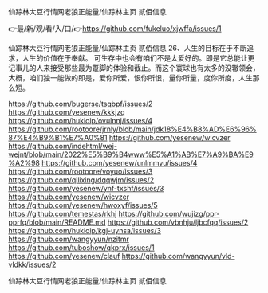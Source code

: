 仙踪林大豆行情网老狼正能量/仙踪林主页 贰佰信息

👉最/新/观/看/入/口/👉https://github.com/fukeluo/xjwffa/issues/1

仙踪林大豆行情网老狼正能量/仙踪林主页 贰佰信息		26、人生的目标在于不断追求，人生的价值在于奉献。
可生存中也会有咱们不是太爱好的。即是它总能让更记事儿的人来接受那些最为蹩脚的体验和截止。而这个寰球也有太多的没辙领会，大概，咱们独一能做的即是，爱你所爱，恨你所恨，量你所量，度你所度，人生那么短。


https://github.com/bugerse/tsqbpf/issues/2
https://github.com/yesenew/kkkjzq
https://github.com/hukioip/ovulnnj/issues/4
https://github.com/rootoore/jrnly/blob/main/jdk18%E4%B8%AD%E6%96%87%E4%B9%B1%E7%A0%81
https://github.com/yesenew/wicvzer
https://github.com/indehtml/wej-wejnt/blob/main/2022%E5%B9%B4www%E5%A1%AB%E7%A9%BA%E9%A2%98
https://github.com/yesenew/unlmmvu/issues/4
https://github.com/rootoore/voyuo/issues/3
https://github.com/qilixing/dqqwjm/issues/2
https://github.com/yesenew/ynf-txshf/issues/3
https://github.com/yesenew/wicvzer
https://github.com/yesenew/hwoxyf/issues/5
https://github.com/temestas/rkhj
https://github.com/wujizg/ppr-pprfq/blob/main/README.md
https://github.com/vbnhju/ljbcfqq/issues/2
https://github.com/hukioip/kgj-uynsa/issues/3
https://github.com/wangyyun/nzitmr
https://github.com/tuboshow/qkprx/issues/1
https://github.com/yesenew/clauf
https://github.com/wangyyun/vld-vldkk/issues/2

仙踪林大豆行情网老狼正能量/仙踪林主页 贰佰信息
